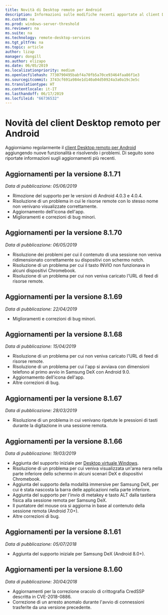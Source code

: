 ```yaml
---
title: Novità di Desktop remoto per Android
description: Informazioni sulle modifiche recenti apportate al client Desktop remoto per Android
ms.custom: na
ms.prod: windows-server-threshold
ms.reviewer: na
ms.suite: na
ms.technology: remote-desktop-services
ms.tgt_pltfrm: na
ms.topic: article
author: lizap
manager: dongill
ms.author: elizapo
ms.date: 06/05/2019
ms.localizationpriority: medium
ms.openlocfilehash: 7730790495babf4a70fb5a70ce93464faa86f1e3
ms.sourcegitcommit: 3743cf691a984e1d140a04d50924a3a0a19c3e5c
ms.translationtype: HT
ms.contentlocale: it-IT
ms.lasthandoff: 06/17/2019
ms.locfileid: "66736532"
---
```

# <a name="whats-new-for-the-remote-desktop-client-on-android"></a>Novità del client Desktop remoto per Android

Aggiorniamo regolarmente il [client Desktop remoto per Android](remote-desktop-android.md) aggiungendo nuove funzionalità e risolvendo i problemi. Di seguito sono riportate informazioni sugli aggiornamenti più recenti.

## <a name="updates-for-version-8171"></a>Aggiornamenti per la versione 8.1.71

*Data di pubblicazione: 05/06/2019*

- Rimozione del supporto per le versioni di Android 4.0.3 e 4.0.4.
- Risoluzione di un problema in cui le risorse remote con lo stesso nome non venivano visualizzate correttamente.
- Aggiornamento dell'icona dell'app.
- Miglioramenti e correzioni di bug minori.

## <a name="updates-for-version-8170"></a>Aggiornamenti per la versione 8.1.70

*Data di pubblicazione: 06/05/2019*

- Risoluzione dei problemi per cui il contenuto di una sessione non veniva ridimensionato correttamente su dispositivi con schermo notch.
- Risoluzione di un problema per cui il tasto INVIO non funzionava in alcuni dispositivi Chromebook.
- Risoluzione di un problema per cui non veniva caricato l'URL di feed di risorse remote.

## <a name="updates-for-version-8169"></a>Aggiornamenti per la versione 8.1.69

*Data di pubblicazione: 22/04/2019*

- Miglioramenti e correzioni di bug minori.

## <a name="updates-for-version-8168"></a>Aggiornamenti per la versione 8.1.68

*Data di pubblicazione: 15/04/2019*

- Risoluzione di un problema per cui non veniva caricato l'URL di feed di risorse remote.
- Risoluzione di un problema per cui l'app si avviava con dimensioni telefono al primo avvio in Samsung DeX con Android 9.0.
- Aggiornamento dell'icona dell'app.
- Altre correzioni di bug.

## <a name="updates-for-version-8167"></a>Aggiornamenti per la versione 8.1.67

*Data di pubblicazione: 28/03/2019*

- Risoluzione di un problema in cui venivano ripetute le pressioni di tasti durante la digitazione in una sessione remota.

## <a name="updates-for-version-8166"></a>Aggiornamenti per la versione 8.1.66

*Data di pubblicazione: 19/03/2019*

- Aggiunta del supporto iniziale per [Desktop virtuale Windows](https://aka.ms/wvd).
- Risoluzione di un problema per cui veniva visualizzata un'area nera nella parte inferiore dello schermo in alcuni scenari DeX e dispositivi Chromebook.
- Aggiunta del supporto della modalità immersive per Samsung DeX, per cui è stata nascosta la barra delle applicazioni nella parte inferiore.
- Aggiunta del supporto per l'invio di metakey e tasto ALT dalla tastiera fisica alla sessione remota per Samsung DeX.
- Il puntatore del mouse ora si aggiorna in base al contenuto della sessione remota (Android 7.0+).
- Altre correzioni di bug.

## <a name="updates-for-version-8161"></a>Aggiornamenti per la versione 8.1.61

*Data di pubblicazione: 05/07/2018*

- Aggiunta del supporto iniziale per Samsung DeX (Android 8.0+).

## <a name="updates-for-version-8160"></a>Aggiornamenti per la versione 8.1.60

*Data di pubblicazione: 30/04/2018*

- Aggiornamenti per la correzione oracolo di crittografia CredSSP descritta in CVE-2018-0886.
- Correzione di un arresto anomalo durante l'avvio di connessioni trasferite da una versione precedente.
